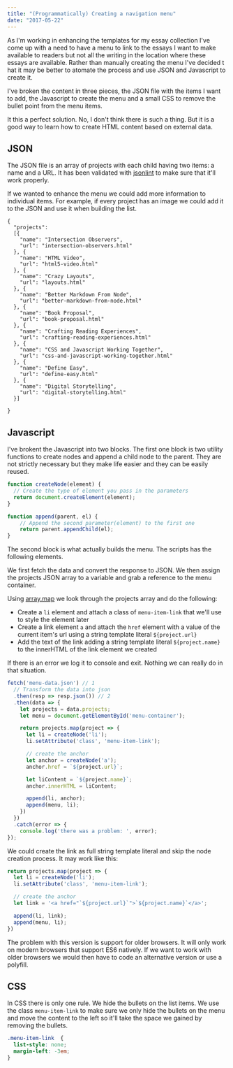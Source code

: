 ```yaml
---
title: "(Programmatically) Creating a navigation menu"
date: "2017-05-22"
---
```


As I'm working in enhancing the templates for my essay collection I've come up with a need to have a menu to link to the essays I want to make available to readers but not all the writing in the location where these essays are available. Rather than manually creating the menu I've decided t hat it may be better to atomate the process and use JSON and Javascript to create it.

I've broken the content in three pieces, the JSON file with the items I want to add, the Javascript to create the menu and a small CSS to remove the bullet point from the menu items.

It this a perfect solution. No, I don't think there is such a thing. But it is a good way to learn how to create HTML content based on external data.

## JSON

The JSON file is an array of projects with each child having two items: a name and a URL. It has been validated with [jsonlint](https://jsonlint.com) to make sure that it'll work properly.

If we wanted to enhance the menu we could add more information to individual items. For example, if every project has an image we could add it to the JSON and use it when building the list.

```
{
  "projects":
  [{
    "name": "Intersection Observers",
    "url": "intersection-observers.html"
  }, {
    "name": "HTML Video",
    "url": "html5-video.html"
  }, {
    "name": "Crazy Layouts",
    "url": "layouts.html"
  }, {
    "name": "Better Markdown From Node",
    "url": "better-markdown-from-node.html"
  }, {
    "name": "Book Proposal",
    "url": "book-proposal.html"
  }, {
    "name": "Crafting Reading Experiences",
    "url": "crafting-reading-experiences.html"
  }, {
    "name": "CSS and Javascript Working Together",
    "url": "css-and-javascript-working-together.html"
  }, {
    "name": "Define Easy",
    "url": "define-easy.html"
  }, {
    "name": "Digital Storytelling",
    "url": "digital-storytelling.html"
  }]

}
```

## Javascript

I've brokent the Javascript into two blocks. The first one block is two utility functions to create nodes and append a child node to the parent. They are not strictly necessary but they make life easier and they can be easily reused.

```javascript
function createNode(element) {
  // Create the type of element you pass in the parameters
  return document.createElement(element); 
}

function append(parent, el) {
    // Append the second parameter(element) to the first one
    return parent.appendChild(el); 
}
```

The second block is what actually builds the menu. The scripts has the following elements.

We first fetch the data and convert the response to JSON. We then assign the projects JSON array to a variable and grab a reference to the menu container.

Using [array.map](https://developer.mozilla.org/en-US/docs/Web/JavaScript/Reference/Global_Objects/Array/map?v=control) we look through the projects array and do the following:

- Create a `li` element and attach a class of `menu-item-link` that we'll use to style the element later
- Create a link element `a` and attach the `href` element with a value of the current item's url using a string template literal `${project.url}`
- Add the text of the link adding a string template literal `${project.name}` to the innerHTML of the link element we created

If there is an error we log it to console and exit. Nothing we can really do in that situation.

```javascript
fetch('menu-data.json') // 1
  // Transform the data into json
  .then(resp => resp.json()) // 2 
  .then(data => {
    let projects = data.projects; 
    let menu = document.getElementById('menu-container');

    return projects.map(project => { 
      let li = createNode('li');
      li.setAttribute('class', 'menu-item-link');

      // create the anchor
      let anchor = createNode('a');
      anchor.href = `${project.url}`;

      let liContent = `${project.name}`;
      anchor.innerHTML = liContent;

      append(li, anchor);
      append(menu, li);
    })
  })
  .catch(error => {
    console.log('there was a problem: ', error);
});
```

We could create the link as full string template literal and skip the node creation process. It may work like this:

```javascript
return projects.map(project => { 
  let li = createNode('li');
  li.setAttribute('class', 'menu-item-link');

  // create the anchor
  let link = '<a href="`${project.url}`">`${project.name}`</a>';

  append(li, link);
  append(menu, li);
})
```

The problem with this version is support for older browsers. It will only work on modern browsers that support ES6 natively. If we want to work with older browsers we would then have to code an alternative version or use a polyfill.

## CSS

In CSS there is only one rule. We hide the bullets on the list items. We use the class `menu-item-link` to make sure we only hide the bullets on the menu and move the content to the left so it'll take the space we gained by removing the bullets.

```css
.menu-item-link  {
  list-style: none;
  margin-left: -3em;
}
```
